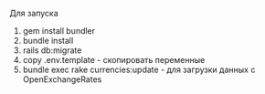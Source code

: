 Для запуска 

1) gem install bundler
2) bundle install
3) rails db:migrate 
4) copy .env.template - скопировать переменные 
5) bundle exec rake currencies:update - для загрузки данных с OpenExchangeRates
